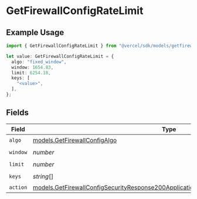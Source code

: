 # GetFirewallConfigRateLimit

## Example Usage

```typescript
import { GetFirewallConfigRateLimit } from "@vercel/sdk/models/getfirewallconfigop.js";

let value: GetFirewallConfigRateLimit = {
  algo: "fixed_window",
  window: 1654.83,
  limit: 6254.18,
  keys: [
    "<value>",
  ],
};
```

## Fields

| Field                                                                                                                                                                                    | Type                                                                                                                                                                                     | Required                                                                                                                                                                                 | Description                                                                                                                                                                              |
| ---------------------------------------------------------------------------------------------------------------------------------------------------------------------------------------- | ---------------------------------------------------------------------------------------------------------------------------------------------------------------------------------------- | ---------------------------------------------------------------------------------------------------------------------------------------------------------------------------------------- | ---------------------------------------------------------------------------------------------------------------------------------------------------------------------------------------- |
| `algo`                                                                                                                                                                                   | [models.GetFirewallConfigAlgo](../models/getfirewallconfigalgo.md)                                                                                                                       | :heavy_check_mark:                                                                                                                                                                       | N/A                                                                                                                                                                                      |
| `window`                                                                                                                                                                                 | *number*                                                                                                                                                                                 | :heavy_check_mark:                                                                                                                                                                       | N/A                                                                                                                                                                                      |
| `limit`                                                                                                                                                                                  | *number*                                                                                                                                                                                 | :heavy_check_mark:                                                                                                                                                                       | N/A                                                                                                                                                                                      |
| `keys`                                                                                                                                                                                   | *string*[]                                                                                                                                                                               | :heavy_check_mark:                                                                                                                                                                       | N/A                                                                                                                                                                                      |
| `action`                                                                                                                                                                                 | [models.GetFirewallConfigSecurityResponse200ApplicationJSONResponseBodyRulesActionAction](../models/getfirewallconfigsecurityresponse200applicationjsonresponsebodyrulesactionaction.md) | :heavy_minus_sign:                                                                                                                                                                       | N/A                                                                                                                                                                                      |